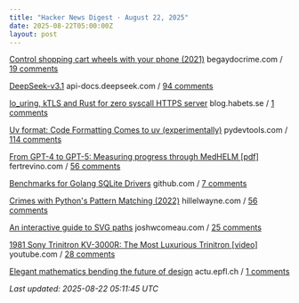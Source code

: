 ```yaml
---
title: "Hacker News Digest · August 22, 2025"
date: 2025-08-22T05:00:00Z
layout: post
---
```


[Control shopping cart wheels with your phone (2021)](https://www.begaydocrime.com/)  begaydocrime.com / [19 comments](https://news.ycombinator.com/item?id=44980004)

[DeepSeek-v3.1](https://api-docs.deepseek.com/news/news250821)  api-docs.deepseek.com / [94 comments](https://news.ycombinator.com/item?id=44976764)

[Io_uring, kTLS and Rust for zero syscall HTTPS server](https://blog.habets.se/2025/04/io-uring-ktls-and-rust-for-zero-syscall-https-server.html)  blog.habets.se / [1 comments](https://news.ycombinator.com/item?id=44980865)

[Uv format: Code Formatting Comes to uv (experimentally)](https://pydevtools.com/blog/uv-format-code-formatting-comes-to-uv-experimentally/)  pydevtools.com / [114 comments](https://news.ycombinator.com/item?id=44977645)

[From GPT-4 to GPT-5: Measuring progress through MedHELM [pdf]](https://www.fertrevino.com/docs/gpt5_medhelm.pdf)  fertrevino.com / [56 comments](https://news.ycombinator.com/item?id=44979107)

[Benchmarks for Golang SQLite Drivers](https://github.com/cvilsmeier/go-sqlite-bench)  github.com / [7 comments](https://news.ycombinator.com/item?id=44941546)

[Crimes with Python's Pattern Matching (2022)](https://www.hillelwayne.com/post/python-abc/)  hillelwayne.com / [56 comments](https://news.ycombinator.com/item?id=44977189)

[An interactive guide to SVG paths](https://www.joshwcomeau.com/svg/interactive-guide-to-paths/)  joshwcomeau.com / [25 comments](https://news.ycombinator.com/item?id=44941605)

[1981 Sony Trinitron KV-3000R: The Most Luxurious Trinitron [video]](https://www.youtube.com/watch?v=jHG_I-9a7FY)  youtube.com / [28 comments](https://news.ycombinator.com/item?id=44971607)

[Elegant mathematics bending the future of design](https://actu.epfl.ch/news/elegant-mathematics-bending-the-future-of-design/)  actu.epfl.ch / [1 comments](https://news.ycombinator.com/item?id=44942547)


_Last updated: 2025-08-22 05:11:45 UTC_
